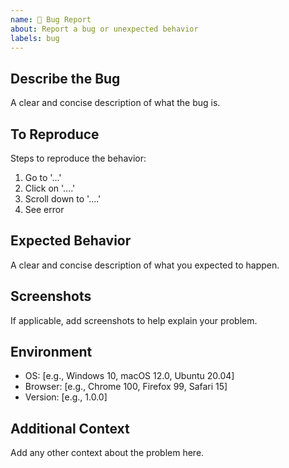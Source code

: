 ```yaml
---
name: 🐛 Bug Report
about: Report a bug or unexpected behavior
labels: bug
---
```


## Describe the Bug

A clear and concise description of what the bug is.

## To Reproduce

Steps to reproduce the behavior:
1. Go to '...'
2. Click on '....'
3. Scroll down to '....'
4. See error

## Expected Behavior

A clear and concise description of what you expected to happen.

## Screenshots

If applicable, add screenshots to help explain your problem.

## Environment

- OS: [e.g., Windows 10, macOS 12.0, Ubuntu 20.04]
- Browser: [e.g., Chrome 100, Firefox 99, Safari 15]
- Version: [e.g., 1.0.0]

## Additional Context

Add any other context about the problem here.
